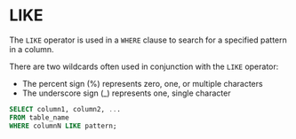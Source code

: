 # LIKE

The `LIKE` operator is used in a `WHERE` clause to search for a specified pattern in a column.

There are two wildcards often used in conjunction with the `LIKE` operator:

* &#x20;The percent sign (%) represents zero, one, or multiple characters
* &#x20;The underscore sign (\_) represents one, single character

```sql
SELECT column1, column2, ...
FROM table_name
WHERE columnN LIKE pattern;
```
